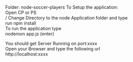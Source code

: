 Folder: node-soccer-players
To Setup the application:<br/>
  Open CP or PS<br>/
  Change Directory to the node Application folder and type<br/>
  run npm install<br/>
To run the application type<br/>
  nodemon app.js (enter)<br/>

You should get Server Running on port:xxxx<br/>
Open your Browser and type the following url<br/> 
http://localhost:xxxx<br/>
